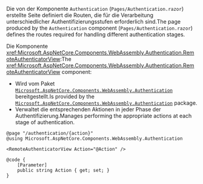 <span data-ttu-id="9d9bf-101">Die von der Komponente `Authentication` (`Pages/Authentication.razor`) erstellte Seite definiert die Routen, die für die Verarbeitung unterschiedlicher Authentifizierungsstufen erforderlich sind.</span><span class="sxs-lookup"><span data-stu-id="9d9bf-101">The page produced by the `Authentication` component (`Pages/Authentication.razor`) defines the routes required for handling different authentication stages.</span></span>

<span data-ttu-id="9d9bf-102">Die Komponente <xref:Microsoft.AspNetCore.Components.WebAssembly.Authentication.RemoteAuthenticatorView>:</span><span class="sxs-lookup"><span data-stu-id="9d9bf-102">The <xref:Microsoft.AspNetCore.Components.WebAssembly.Authentication.RemoteAuthenticatorView> component:</span></span>

* <span data-ttu-id="9d9bf-103">Wird vom Paket [`Microsoft.AspNetCore.Components.WebAssembly.Authentication`](https://www.nuget.org/packages/Microsoft.AspNetCore.Components.WebAssembly.Authentication/) bereitgestellt.</span><span class="sxs-lookup"><span data-stu-id="9d9bf-103">Is provided by the [`Microsoft.AspNetCore.Components.WebAssembly.Authentication`](https://www.nuget.org/packages/Microsoft.AspNetCore.Components.WebAssembly.Authentication/) package.</span></span>
* <span data-ttu-id="9d9bf-104">Verwaltet die entsprechenden Aktionen in jeder Phase der Authentifizierung.</span><span class="sxs-lookup"><span data-stu-id="9d9bf-104">Manages performing the appropriate actions at each stage of authentication.</span></span>

```razor
@page "/authentication/{action}"
@using Microsoft.AspNetCore.Components.WebAssembly.Authentication

<RemoteAuthenticatorView Action="@Action" />

@code {
    [Parameter]
    public string Action { get; set; }
}
```
